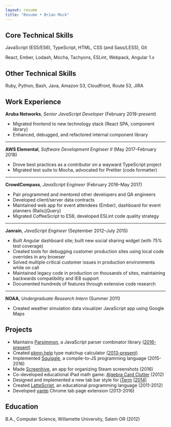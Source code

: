 ```yaml
---
layout: resume
title: "Resume • Brian Mock"
---
```


## Core Technical Skills

JavaScript (ES5/ES6), TypeScript, HTML, CSS (and Sass/LESS), Git

React, Ember, Lodash, Mocha, Tachyons, ESLint, Webpack, Angular 1.x

## Other Technical Skills

Ruby, Python, Bash, Java, Amazon S3, Cloudfront, Route 53, JIRA

## Work Experience


**Aruba Networks**, *Senior JavaScript Developer* (February 2018-*present*)

- Migrated frontend to new technology stack (React SPA, component library)
- Enhanced, debugged, and refactored internal component library

* * *

**AWS Elemental**, *Software Development Engineer II* (May 2017–February 2018)

- Drove best practices as a contributor on a wayward TypeScript project
- Migrated test suite to Mocha, advocated for Prettier (code formatter)

* * *

**CrowdCompass**, *JavaScript Engineer* (February 2016–May 2017)

- Pair programmed and mentored other developers and QA engineers
- Developed client/server data contracts
- Maintained web app for event attendees (Ember), dashboard for event planners (Rails/jQuery)
- Migrated CoffeeScript to ES6; developed ESLint code quality strategy

* * *

**Janrain**, *JavaScript Engineer* (September 2012–July 2015)

- Built Angular dashboard site; built new social sharing widget (with 75% test coverage)
- Created tools for debugging customer production sites using local code overrides in any browser
- Solved multiple critical customer issues in production environments while on call
- Maintained legacy code in production on thousands of sites, maintaining backwards compatibility and IE8 support
- Documented hundreds of features through extensive code research

* * *

**NOAA**, *Undergraduate Research Intern* (Summer 2011)

- Created weather simulation data visualizer JavaScript app using Google Maps

## Projects

- Maintains [Parsimmon](https://github.com/jneen/parsimmon/), a JavaScript parser combinator library [(2016-present)](https://github.com/jneen/parsimmon)
- Created [pkmn.help](https://pkmn.help) type matchup calculator [(2013-present)](https://github.com/wavebeem/pkmn-type-calc)
- Implemented [Squiggle](http://squiggle-lang.org/), a compile-to-JS programming language (2015-2016)
- Made [Screenhive](https://github.com/wavebeem/screenhive), an app for organizing Steam screenshots (2016)
- Co-developed educational iPad math game: [Algebra Card Clutter](http://itunes.apple.com/us/app/algebra-card-clutter/id549330499) (2012)
- Designed and implemented a new tab bar style for [iTerm](http://iterm2.com/) [(2014)](https://github.com/gnachman/iTerm2/pull/185)
- Created [LatteScript](http://misc.mockbrian.com/lattescript/), an educational programming language (2011-2012)
- Developed [yantp](https://chrome.google.com/webstore/detail/yet-another-new-tab-page/imfkhhcponjpjhfpaccepedaabjclbjj) Chrome tab page extension (2013-2016)

## Education

B.A., Computer Science, Willamette University, Salem OR (2012)
